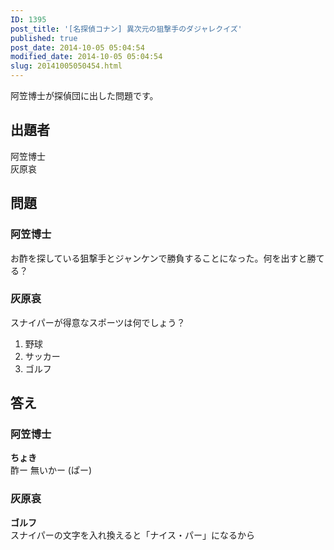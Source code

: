```yaml
---
ID: 1395
post_title: '[名探偵コナン] 異次元の狙撃手のダジャレクイズ'
published: true
post_date: 2014-10-05 05:04:54
modified_date: 2014-10-05 05:04:54
slug: 20141005050454.html
---
```

<p>阿笠博士が探偵団に出した問題です。<br />
<!--more--></p>
<h2>出題者</h2>
<p>阿笠博士<br />
灰原哀</p>
<h2>問題</h2>
<h3>阿笠博士</h3>
<p>お酢を探している狙撃手とジャンケンで勝負することになった。何を出すと勝てる？</p>
<h3>灰原哀</h3>
<p>スナイパーが得意なスポーツは何でしょう？</p>
<ol>
<li>野球</li>
<li>サッカー</li>
<li>ゴルフ</li>
</ol>
<h2>答え</h2>
<h3>阿笠博士</h3>
<p><strong>ちょき</strong><br />
酢ー 無いかー (ぱー)</p>
<h3>灰原哀</h3>
<p><strong>ゴルフ</strong><br />
スナイパーの文字を入れ換えると「ナイス・パー」になるから</p>